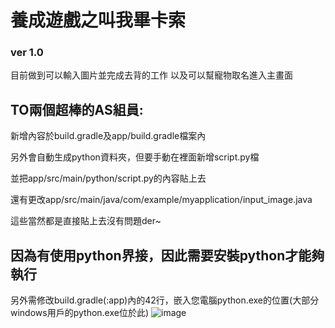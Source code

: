 # 養成遊戲之叫我畢卡索
### ver 1.0
目前做到可以輸入圖片並完成去背的工作
以及可以幫寵物取名進入主畫面

TO兩個超棒的AS組員:
---
新增內容於build.gradle及app/build.gradle檔案內

另外會自動生成python資料夾，但要手動在裡面新增script.py檔

並把app/src/main/python/script.py的內容貼上去

還有更改app/src/main/java/com/example/myapplication/input_image.java

這些當然都是直接貼上去沒有問題der~


因為有使用python界接，因此需要安裝python才能夠執行
---
另外需修改build.gradle(:app)內的42行，嵌入您電腦python.exe的位置(大部分windows用戶的python.exe位於此)
![image](https://user-images.githubusercontent.com/60705979/149674692-355a50d8-5253-4ff5-ab87-037c56a6dcd9.png)

